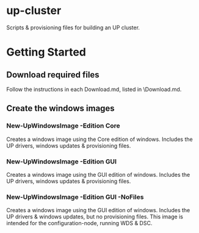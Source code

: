 # up-cluster
Scripts &amp; provisioning files for building an UP cluster.

# Getting Started
## Download required files
Follow the instructions in each Download.md, listed in \Download.md.

## Create the windows images
### New-UpWindowsImage -Edition Core
Creates a windows image using the Core edition of windows.
Includes the UP drivers, windows updates & provisioning files.

### New-UpWindowsImage -Edition GUI
Creates a windows image using the GUI edition of windows.
Includes the UP drivers, windows updates & provisioning files.

### New-UpWindowsImage -Edition GUI -NoFiles
Creates a windows image using the GUI edition of windows.
Includes the UP drivers & windows updates, but no provisioning files.
This image is intended for the configuration-node, running WDS & DSC.
